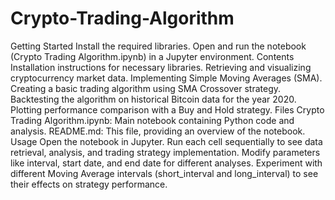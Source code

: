 # Crypto-Trading-Algorithm

Getting Started
Install the required libraries.
Open and run the notebook (Crypto Trading Algorithm.ipynb) in a Jupyter environment.
Contents
Installation instructions for necessary libraries.
Retrieving and visualizing cryptocurrency market data.
Implementing Simple Moving Averages (SMA).
Creating a basic trading algorithm using SMA Crossover strategy.
Backtesting the algorithm on historical Bitcoin data for the year 2020.
Plotting performance comparison with a Buy and Hold strategy.
Files
Crypto Trading Algorithm.ipynb: Main notebook containing Python code and analysis.
README.md: This file, providing an overview of the notebook.
Usage
Open the notebook in Jupyter.
Run each cell sequentially to see data retrieval, analysis, and trading strategy implementation.
Modify parameters like interval, start date, and end date for different analyses.
Experiment with different Moving Average intervals (short_interval and long_interval) to see their effects on strategy performance.
